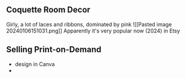 ## Coquette Room Decor
Girly, a lot of laces and ribbons, dominated by pink
![[Pasted image 20240106151031.png]]
Apparently it's very popular now (2024) in Etsy

## Selling Print-on-Demand
- design in Canva
- 